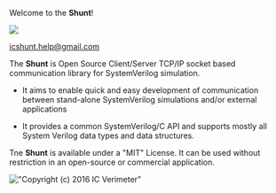 Welcome to the **Shunt**!

![](https://github.com/xver/Shunt/blob/master/doc/shut_log_min.png)

icshunt.help@gmail.com

The **Shunt** is Open Source Client/Server TCP/IP socket based communication library for SystemVerilog simulation.

* It aims to enable quick and easy development of communication between stand-alone SystemVerilog simulations and/or external applications

* It provides a common SystemVerilog/C API and supports mostly all System Verilog data types and data structures.

Tne **Shunt** is available under a "MIT" License. It can be used without restriction in an open-source or commercial application.

!["Copyright (c) 2016 IC Verimeter"](https://github.com/xver/Shunt/blob/master/doc/IcVerimeter_logo.png)

